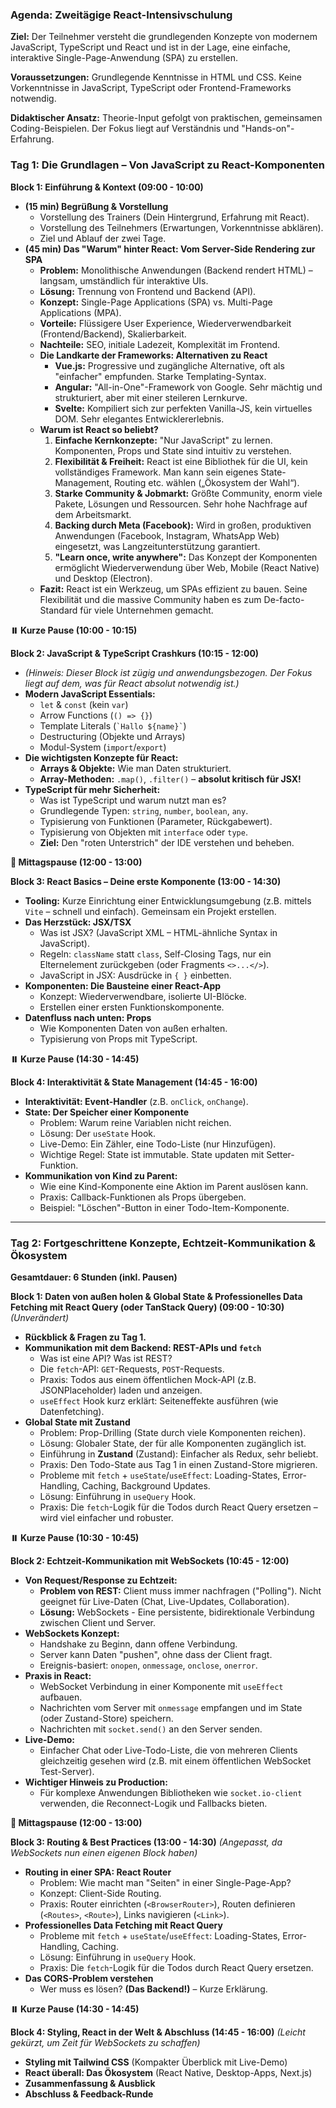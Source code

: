 ### **Agenda: Zweitägige React-Intensivschulung**

**Ziel:** Der Teilnehmer versteht die grundlegenden Konzepte von modernem JavaScript, TypeScript und React und ist in der Lage, eine einfache, interaktive Single-Page-Anwendung (SPA) zu erstellen.

**Voraussetzungen:** Grundlegende Kenntnisse in HTML und CSS. Keine Vorkenntnisse in JavaScript, TypeScript oder Frontend-Frameworks notwendig.

**Didaktischer Ansatz:** Theorie-Input gefolgt von praktischen, gemeinsamen Coding-Beispielen. Der Fokus liegt auf Verständnis und "Hands-on"-Erfahrung.

### **Tag 1: Die Grundlagen – Von JavaScript zu React-Komponenten**

**Block 1: Einführung & Kontext (09:00 - 10:00)**
*   **(15 min) Begrüßung & Vorstellung**
    *   Vorstellung des Trainers (Dein Hintergrund, Erfahrung mit React).
    *   Vorstellung des Teilnehmers (Erwartungen, Vorkenntnisse abklären).
    *   Ziel und Ablauf der zwei Tage.
*   **(45 min) Das "Warum" hinter React: Vom Server-Side Rendering zur SPA**
    *   **Problem:** Monolithische Anwendungen (Backend rendert HTML) – langsam, umständlich für interaktive UIs.
    *   **Lösung:** Trennung von Frontend und Backend (API).
    *   **Konzept:** Single-Page Applications (SPA) vs. Multi-Page Applications (MPA).
    *   **Vorteile:** Flüssigere User Experience, Wiederverwendbarkeit (Frontend/Backend), Skalierbarkeit.
    *   **Nachteile:** SEO, initiale Ladezeit, Komplexität im Frontend.
    *   **Die Landkarte der Frameworks: Alternativen zu React**
        *   **Vue.js:** Progressive und zugängliche Alternative, oft als "einfacher" empfunden. Starke Templating-Syntax.
        *   **Angular:** "All-in-One"-Framework von Google. Sehr mächtig und strukturiert, aber mit einer steileren Lernkurve.
        *   **Svelte:** Kompiliert sich zur perfekten Vanilla-JS, kein virtuelles DOM. Sehr elegantes Entwicklererlebnis.
    *   **Warum ist React so beliebt?**
        1.  **Einfache Kernkonzepte:** "Nur JavaScript" zu lernen. Komponenten, Props und State sind intuitiv zu verstehen.
        2.  **Flexibilität & Freiheit:** React ist eine Bibliothek für die UI, kein vollständiges Framework. Man kann sein eigenes State-Management, Routing etc. wählen („Ökosystem der Wahl“).
        3.  **Starke Community & Jobmarkt:** Größte Community, enorm viele Pakete, Lösungen und Ressourcen. Sehr hohe Nachfrage auf dem Arbeitsmarkt.
        4.  **Backing durch Meta (Facebook):** Wird in großen, produktiven Anwendungen (Facebook, Instagram, WhatsApp Web) eingesetzt, was Langzeitunterstützung garantiert.
        5.  **"Learn once, write anywhere":** Das Konzept der Komponenten ermöglicht Wiederverwendung über Web, Mobile (React Native) und Desktop (Electron).
    *   **Fazit:** React ist ein Werkzeug, um SPAs effizient zu bauen. Seine Flexibilität und die massive Community haben es zum De-facto-Standard für viele Unternehmen gemacht.

**⏸️ Kurze Pause (10:00 - 10:15)**

**Block 2: JavaScript & TypeScript Crashkurs (10:15 - 12:00)**
*   *(Hinweis: Dieser Block ist zügig und anwendungsbezogen. Der Fokus liegt auf dem, was für React absolut notwendig ist.)*
*   **Modern JavaScript Essentials:**
    *   `let` & `const` (kein `var`)
    *   Arrow Functions (`() => {}`)
    *   Template Literals (`` `Hallo ${name}` ``)
    *   Destructuring (Objekte und Arrays)
    *   Modul-System (`import`/`export`)
*   **Die wichtigsten Konzepte für React:**
    *   **Arrays & Objekte:** Wie man Daten strukturiert.
    *   **Array-Methoden:** `.map()`, `.filter()` – **absolut kritisch für JSX!**
*   **TypeScript für mehr Sicherheit:**
    *   Was ist TypeScript und warum nutzt man es?
    *   Grundlegende Typen: `string`, `number`, `boolean`, `any`.
    *   Typisierung von Funktionen (Parameter, Rückgabewert).
    *   Typisierung von Objekten mit `interface` oder `type`.
    *   **Ziel:** Den "roten Unterstrich" der IDE verstehen und beheben.

**🍕 Mittagspause (12:00 - 13:00)**

**Block 3: React Basics – Deine erste Komponente (13:00 - 14:30)**
*   **Tooling:** Kurze Einrichtung einer Entwicklungsumgebung (z.B. mittels `Vite` – schnell und einfach). Gemeinsam ein Projekt erstellen.
*   **Das Herzstück: JSX/TSX**
    *   Was ist JSX? (JavaScript XML – HTML-ähnliche Syntax in JavaScript).
    *   Regeln: `className` statt `class`, Self-Closing Tags, nur ein Elternelement zurückgeben (oder Fragments `<>...</>`).
    *   JavaScript in JSX: Ausdrücke in `{ }` einbetten.
*   **Komponenten: Die Bausteine einer React-App**
    *   Konzept: Wiederverwendbare, isolierte UI-Blöcke.
    *   Erstellen einer ersten Funktionskomponente.
*   **Datenfluss nach unten: Props**
    *   Wie Komponenten Daten von außen erhalten.
    *   Typisierung von Props mit TypeScript.

**⏸️ Kurze Pause (14:30 - 14:45)**

**Block 4: Interaktivität & State Management (14:45 - 16:00)**
*   **Interaktivität: Event-Handler** (z.B. `onClick`, `onChange`).
*   **State: Der Speicher einer Komponente**
    *   Problem: Warum reine Variablen nicht reichen.
    *   Lösung: Der `useState` Hook.
    *   Live-Demo: Ein Zähler, eine Todo-Liste (nur Hinzufügen).
    *   Wichtige Regel: State ist immutable. State updaten mit Setter-Funktion.
*   **Kommunikation von Kind zu Parent:**
    *   Wie eine Kind-Komponente eine Aktion im Parent auslösen kann.
    *   Praxis: Callback-Funktionen als Props übergeben.
    *   Beispiel: "Löschen"-Button in einer Todo-Item-Komponente.

---

### **Tag 2: Fortgeschrittene Konzepte, Echtzeit-Kommunikation & Ökosystem**

**Gesamtdauer: 6 Stunden (inkl. Pausen)**

**Block 1: Daten von außen holen & Global State & Professionelles Data Fetching mit React Query (oder TanStack Query) (09:00 - 10:30)**
*(Unverändert)*
*   **Rückblick & Fragen zu Tag 1.**
*   **Kommunikation mit dem Backend: REST-APIs und `fetch`**
    *   Was ist eine API? Was ist REST?
    *   Die `fetch`-API: `GET`-Requests, `POST`-Requests.
    *   Praxis: Todos aus einem öffentlichen Mock-API (z.B. JSONPlaceholder) laden und anzeigen.
    *   `useEffect` Hook kurz erklärt: Seiteneffekte ausführen (wie Datenfetching).
*   **Global State mit Zustand**
    *   Problem: Prop-Drilling (State durch viele Komponenten reichen).
    *   Lösung: Globaler State, der für alle Komponenten zugänglich ist.
    *   Einführung in **Zustand** (Zustand): Einfacher als Redux, sehr beliebt.
    *   Praxis: Den Todo-State aus Tag 1 in einen Zustand-Store migrieren.
     *   Probleme mit `fetch` + `useState`/`useEffect`: Loading-States, Error-Handling, Caching, Background Updates.
    *   Lösung: Einführung in `useQuery` Hook.
    *   Praxis: Die `fetch`-Logik für die Todos durch React Query ersetzen – wird viel einfacher und robuster.

**⏸️ Kurze Pause (10:30 - 10:45)**

**Block 2: Echtzeit-Kommunikation mit WebSockets (10:45 - 12:00)**
*   **Von Request/Response zu Echtzeit:**
    *   **Problem von REST:** Client muss immer nachfragen ("Polling"). Nicht geeignet für Live-Daten (Chat, Live-Updates, Collaboration).
    *   **Lösung:** WebSockets - Eine persistente, bidirektionale Verbindung zwischen Client und Server.
*   **WebSockets Konzept:**
    *   Handshake zu Beginn, dann offene Verbindung.
    *   Server kann Daten "pushen", ohne dass der Client fragt.
    *   Ereignis-basiert: `onopen`, `onmessage`, `onclose`, `onerror`.
*   **Praxis in React:**
    *   WebSocket Verbindung in einer Komponente mit `useEffect` aufbauen.
    *   Nachrichten vom Server mit `onmessage` empfangen und im State (oder Zustand-Store) speichern.
    *   Nachrichten mit `socket.send()` an den Server senden.
*   **Live-Demo:**
    *   Einfacher Chat oder Live-Todo-Liste, die von mehreren Clients gleichzeitig gesehen wird (z.B. mit einem öffentlichen WebSocket Test-Server).
*   **Wichtiger Hinweis zu Production:**
    *   Für komplexe Anwendungen Bibliotheken wie `socket.io-client` verwenden, die Reconnect-Logik und Fallbacks bieten.

**🍕 Mittagspause (12:00 - 13:00)**

**Block 3: Routing & Best Practices (13:00 - 14:30)**
*(Angepasst, da WebSockets nun einen eigenen Block haben)*
*   **Routing in einer SPA: React Router**
    *   Problem: Wie macht man "Seiten" in einer Single-Page-App?
    *   Konzept: Client-Side Routing.
    *   Praxis: Router einrichten (`<BrowserRouter>`), Routen definieren (`<Routes>`, `<Route>`), Links navigieren (`<Link>`).
*   **Professionelles Data Fetching mit React Query**
    *   Probleme mit `fetch` + `useState`/`useEffect`: Loading-States, Error-Handling, Caching.
    *   Lösung: Einführung in `useQuery` Hook.
    *   Praxis: Die `fetch`-Logik für die Todos durch React Query ersetzen.
*   **Das CORS-Problem verstehen**
    *   Wer muss es lösen? **(Das Backend!)** – Kurze Erklärung.

**⏸️ Kurze Pause (14:30 - 14:45)**

**Block 4: Styling, React in der Welt & Abschluss (14:45 - 16:00)**
*(Leicht gekürzt, um Zeit für WebSockets zu schaffen)*
*   **Styling mit Tailwind CSS** (Kompakter Überblick mit Live-Demo)
*   **React überall: Das Ökosystem** (React Native, Desktop-Apps, Next.js)
*   **Zusammenfassung & Ausblick**
*   **Abschluss & Feedback-Runde**